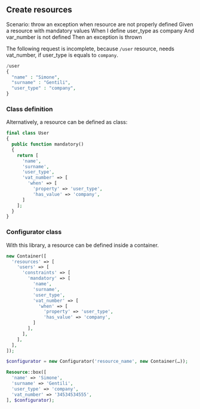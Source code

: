 ## Create resources

  Scenario: throw an exception when resource are not properly defined
    Given a resource with mandatory values
    When I define user_type as company
    And var_number is not defined
    Then an exception is thrown

The following request is incomplete, because `/user` resource, needs vat_number, if user_type is equals to `company`.

```php
/user
{
  "name" : "Simone",
  "surname" : "Gentili",
  "user_type" : "company",
}
```

### Class definition

Alternatively, a resource can be defined as class:

```php
final class User
{
  public function mandatory()
  {
    return [
      'name',
      'surname',
      'user_type',
      'vat_number' => [
        'when' => [
          'property' => 'user_type',
          'has_value' => 'company',
      ]
    ];
  }
}
```

### Configurator class

With this library, a resource can be defined inside a container.

```php
new Container([
  'resources' => [
    'users' => [
      'constraints' => [
        'mandatory' => [
          'name',
          'surname',
          'user_type',
          'vat_number' => [
            'when' => [
              'property' => 'user_type',
              'has_value' => 'company',
          ]
        ],
      ],
    ],
  ],
]);
```

```php
$configurator = new Configurator('resource_name', new Container(…));

Resource::box([
  'name' => 'Simone',
  'surname' => 'Gentili',
  'user_type' => 'company',
  'vat_number' => '34534534555',
], $configurator);
```
